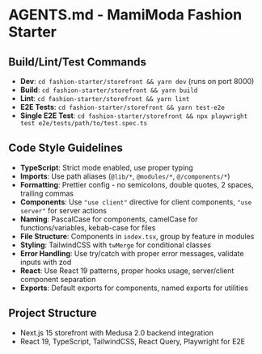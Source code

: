 # AGENTS.md - MamiModa Fashion Starter

## Build/Lint/Test Commands
- **Dev**: `cd fashion-starter/storefront && yarn dev` (runs on port 8000)
- **Build**: `cd fashion-starter/storefront && yarn build`
- **Lint**: `cd fashion-starter/storefront && yarn lint`
- **E2E Tests**: `cd fashion-starter/storefront && yarn test-e2e`
- **Single E2E Test**: `cd fashion-starter/storefront && npx playwright test e2e/tests/path/to/test.spec.ts`

## Code Style Guidelines
- **TypeScript**: Strict mode enabled, use proper typing
- **Imports**: Use path aliases (`@lib/*`, `@modules/*`, `@/components/*`)
- **Formatting**: Prettier config - no semicolons, double quotes, 2 spaces, trailing commas
- **Components**: Use `"use client"` directive for client components, `"use server"` for server actions
- **Naming**: PascalCase for components, camelCase for functions/variables, kebab-case for files
- **File Structure**: Components in `index.tsx`, group by feature in modules
- **Styling**: TailwindCSS with `twMerge` for conditional classes
- **Error Handling**: Use try/catch with proper error messages, validate inputs with zod
- **React**: Use React 19 patterns, proper hooks usage, server/client component separation
- **Exports**: Default exports for components, named exports for utilities

## Project Structure
- Next.js 15 storefront with Medusa 2.0 backend integration
- React 19, TypeScript, TailwindCSS, React Query, Playwright for E2E